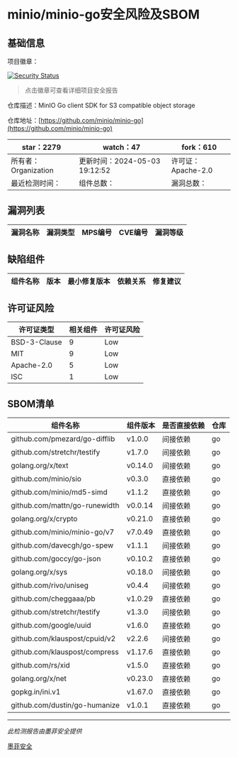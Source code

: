 # minio/minio-go安全风险及SBOM

## 基础信息

项目徽章：

[![Security Status](https://www.murphysec.com/platform3/v31/badge/1787911154960498688.svg)](https://www.murphysec.com/console/report/1787911154662703104/1787911154960498688)

> 点击徽章可查看详细项目安全报告

仓库描述：MinIO Go client SDK for S3 compatible object storage

仓库地址：[https://github.com/minio/minio-go](https://github.com/minio/minio-go)

| star：2279 | watch：47 | fork：610 |
| ----------- | -------------- | ------------ |
| 所有者：Organization | 更新时间：2024-05-03 19:12:52 | 许可证：Apache-2.0 |
| 最近检测时间： | 组件总数： | 漏洞总数： |




## 漏洞列表

| 漏洞名称 | 漏洞类型 | MPS编号 | CVE编号 | 漏洞等级 |
| ------- | ------ | ------- | ------ | ----- |





## 缺陷组件

| 组件名称 | 版本 | 最小修复版本 | 依赖关系 | 修复建议 |
| -------- | ---- | ------------ | -------- | -------- |





## 许可证风险

| 许可证类型 | 相关组件 | 许可证风险 |
| ---------- | -------- | ---------- |
|BSD-3-Clause|9|Low|
|MIT|9|Low|
|Apache-2.0|5|Low|
|ISC|1|Low|




## SBOM清单

| 组件名称 | 组件版本 | 是否直接依赖 | 仓库 |
| -------- | -------- | ------------ | ---- |
|github.com/pmezard/go-difflib|v1.0.0|间接依赖|go|
|github.com/stretchr/testify|v1.7.0|间接依赖|go|
|golang.org/x/text|v0.14.0|间接依赖|go|
|github.com/minio/sio|v0.3.0|直接依赖|go|
|github.com/minio/md5-simd|v1.1.2|直接依赖|go|
|github.com/mattn/go-runewidth|v0.0.14|间接依赖|go|
|golang.org/x/crypto|v0.21.0|直接依赖|go|
|github.com/minio/minio-go/v7|v7.0.49|直接依赖|go|
|github.com/davecgh/go-spew|v1.1.1|间接依赖|go|
|github.com/goccy/go-json|v0.10.2|直接依赖|go|
|golang.org/x/sys|v0.18.0|间接依赖|go|
|github.com/rivo/uniseg|v0.4.4|间接依赖|go|
|github.com/cheggaaa/pb|v1.0.29|直接依赖|go|
|github.com/stretchr/testify|v1.3.0|间接依赖|go|
|github.com/google/uuid|v1.6.0|直接依赖|go|
|github.com/klauspost/cpuid/v2|v2.2.6|间接依赖|go|
|github.com/klauspost/compress|v1.17.6|直接依赖|go|
|github.com/rs/xid|v1.5.0|直接依赖|go|
|golang.org/x/net|v0.23.0|直接依赖|go|
|gopkg.in/ini.v1|v1.67.0|直接依赖|go|
|github.com/dustin/go-humanize|v1.0.1|直接依赖|go|


------

*此检测报告由墨菲安全提供*

[墨菲安全](www.murphysec.com)